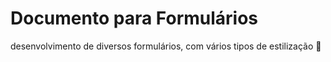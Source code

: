 # Documento para Formulários 
desenvolvimento de diversos formulários, com vários tipos de estilização 🤯
